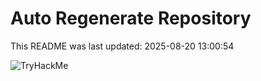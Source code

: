 # Auto Regenerate Repository

This README was last updated: 2025-08-20 13:00:54

 ![TryHackMe](https://tryhackme.com/badge/533634)